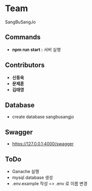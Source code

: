 # Team
SangBuSangJo



## Commands
* **npm run start :** 서버 실행



## Contributors
* **신동욱**
* **문제훈**
* **김태영**



## Database
* create database sangbusangjo



## Swagger
* https://127.0.0.1:4000/swagger



## ToDo
* Ganache 실행
* mysql database 생성
* .env.example 작성 => .env 로 이름 변경

